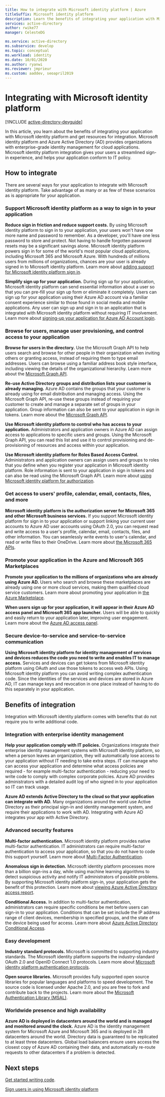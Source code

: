```yaml
---
title: How to integrate with Microsoft identity platform | Azure
titleSuffix: Microsoft identity platform
description: Learn the benefits of integrating your application with Microsoft identity platform, and get resources for features like simplified sign-in, identity management, multi-factor authentication, and access control.
services: active-directory
author: rwike77
manager: CelesteDG

ms.service: active-directory
ms.subservice: develop
ms.topic: conceptual
ms.workload: identity
ms.date: 10/01/2020
ms.author: ryanwi
ms.reviewer: jmprieur
ms.custom: aaddev, seoapril2019
---
```


# Integrating with Microsoft identity platform

[!INCLUDE [active-directory-devguide](../../../includes/active-directory-devguide.md)]

In this article, you learn about the benefits of integrating your application with Microsoft identity platform and get resources for integration. Microsoft identity platform and Azure Active Directory (AD) provides organizations with enterprise-grade identity management for cloud applications. Microsoft identity platform integration gives your users a streamlined sign-in experience, and helps your application conform to IT policy.

## How to integrate

There are several ways for your application to integrate with Microsoft identity platform. Take advantage of as many or as few of these scenarios as is appropriate for your application.

### Support Microsoft identity platform as a way to sign in to your application

**Reduce sign in friction and reduce support costs.** By using Microsoft identity platform to sign in to your application, your users won't have one more name and password to remember. As a developer, you'll have one less password to store and protect. Not having to handle forgotten password resets may be a significant savings alone. Microsoft identity platform powers sign in for some of the world's most popular cloud applications, including Microsoft 365 and Microsoft Azure. With hundreds of millions users from millions of organizations, chances are your user is already signed in to Microsoft identity platform. Learn more about [adding support for Microsoft identity platform sign in](./authentication-vs-authorization.md).

**Simplify sign up for your application.**  During sign up for your application, Microsoft identity platform can send essential information about a user so that you can pre-fill your sign up form or eliminate it completely. Users can sign up for your application using their Azure AD account via a familiar consent experience similar to those found in social media and mobile applications. Any user can sign up and sign in to an application that is integrated with Microsoft identity platform without requiring IT involvement. Learn more about [signing-up your application for Azure AD Account login](../../app-service/configure-authentication-provider-aad.md).

### Browse for users, manage user provisioning, and control access to your application

**Browse for users in the directory.**  Use the Microsoft Graph API to help users search and browse for other people in their organization when inviting others or granting access, instead of requiring them to type email addresses. Users can browse using a familiar address book style interface, including viewing the details of the organizational hierarchy. Learn more about the [Microsoft Graph API](/graph/overview).

**Re-use Active Directory groups and distribution lists your customer is already managing.**  Azure AD contains the groups that your customer is already using for email distribution and managing access. Using the Microsoft Graph API, re-use these groups instead of requiring your customer to create and manage a separate set of groups in your application. Group information can also be sent to your application in sign in tokens. Learn more about the [Microsoft Graph API](/graph/overview).

**Use Microsoft identity platform to control who has access to your application.**  Administrators and application owners in Azure AD can assign access to applications to specific users and groups. Using the Microsoft Graph API, you can read this list and use it to control provisioning and de-provisioning of resources and access within your application.

**Use Microsoft identity platform for Roles Based Access Control.**  Administrators and application owners can assign users and groups to roles that you define when you register your application in Microsoft identity platform. Role information is sent to your application in sign in tokens and can also be read using the Microsoft Graph API. Learn more about [using Microsoft identity platform for authorization](https://cloudblogs.microsoft.com/enterprisemobility/2014/12/18/azure-active-directory-now-with-group-claims-and-application-roles/).

### Get access to users' profile, calendar, email, contacts, files, and more

**Microsoft identity platform is the authorization server for Microsoft 365 and other Microsoft business services.**  If you support Microsoft identity platform for sign in to your application or support linking your current user accounts to Azure AD user accounts using OAuth 2.0, you can request read and write access to a user's profile, calendar, email, contacts, files, and other information. You can seamlessly write events to user's calendar, and read or write files to their OneDrive. Learn more about [the Microsoft 365 APIs](/graph/overview).

### Promote your application in the Azure and Microsoft 365 Marketplaces

**Promote your application to the millions of organizations who are already using Azure AD.**  Users who search and browse these marketplaces are already using one or more cloud services, making them qualified cloud service customers. Learn more about promoting your application in [the Azure Marketplace](https://azure.microsoft.com/marketplace/partner-program/).

**When users sign up for your application, it will appear in their Azure AD access panel and Microsoft 365 app launcher.**  Users will be able to quickly and easily return to your application later, improving user engagement. Learn more about the [Azure AD access panel](../user-help/my-apps-portal-end-user-access.md).

### Secure device-to-service and service-to-service communication

**Using Microsoft identity platform for identity management of services and devices reduces the code you need to write and enables IT to manage access.**  Services and devices can get tokens from Microsoft identity platform using OAuth and use those tokens to access web APIs. Using Microsoft identity platform you can avoid writing complex authentication code. Since the identities of the services and devices are stored in Azure AD, IT can manage keys and revocation in one place instead of having to do this separately in your application.

## Benefits of integration

Integration with Microsoft identity platform comes with benefits that do not require you to write additional code.

### Integration with enterprise identity management

**Help your application comply with IT policies.**  Organizations integrate their enterprise identity management systems with Microsoft identity platform, so when a person leaves an organization, they will automatically lose access to your application without IT needing to take extra steps. IT can manage who can access your application and determine what access policies are required - for example multi-factor authentication - reducing your need to write code to comply with complex corporate policies. Azure AD provides administrators with a detailed audit log of who signed in to your application so IT can track usage.

**Azure AD extends Active Directory to the cloud so that your application can integrate with AD.**  Many organizations around the world use Active Directory as their principal sign-in and identity management system, and require their applications to work with AD. Integrating with Azure AD integrates your app with Active Directory.

### Advanced security features

**Multi-factor authentication.**  Microsoft identity platform provides native multi-factor authentication. IT administrators can require multi-factor authentication to access your application, so that you do not have to code this support yourself. Learn more about [Multi-Factor Authentication](https://azure.microsoft.com/documentation/services/multi-factor-authentication/).

**Anomalous sign in detection.**  Microsoft identity platform processes more than a billion sign-ins a day, while using machine learning algorithms to detect suspicious activity and notify IT administrators of possible problems. By supporting Microsoft identity platform sign-in, your application gets the benefit of this protection. Learn more about [viewing Azure Active Directory access report](../reports-monitoring/overview-reports.md).

**Conditional Access.**  In addition to multi-factor authentication, administrators can require specific conditions be met before users can sign-in to your application. Conditions that can be set include the IP address range of client devices, membership in specified groups, and the state of the device being used for access. Learn more about [Azure Active Directory Conditional Access](../conditional-access/overview.md).

### Easy development

**Industry standard protocols.**  Microsoft is committed to supporting industry standards. The Microsoft identity platform supports the industry-standard OAuth 2.0 and OpenID Connect 1.0 protocols. Learn more about [Microsoft identity platform authentication protocols](active-directory-v2-protocols.md).

**Open source libraries.**  Microsoft provides fully supported open source libraries for popular languages and platforms to speed development. The source code is licensed under Apache 2.0, and you are free to fork and contribute back to the projects. Learn more about the [Microsoft Authentication Library (MSAL)](reference-v2-libraries.md).

### Worldwide presence and high availability

**Azure AD is deployed in datacenters around the world and is managed and monitored around the clock.**  Azure AD is the identity management system for Microsoft Azure and Microsoft 365 and is deployed in 28 datacenters around the world. Directory data is guaranteed to be replicated to at least three datacenters. Global load balancers ensure users access the closest copy of Azure AD containing their data, and automatically re-route requests to other datacenters if a problem is detected.

## Next steps

[Get started writing code](v2-overview.md#getting-started).

[Sign users in using Microsoft identity platform](./authentication-vs-authorization.md)